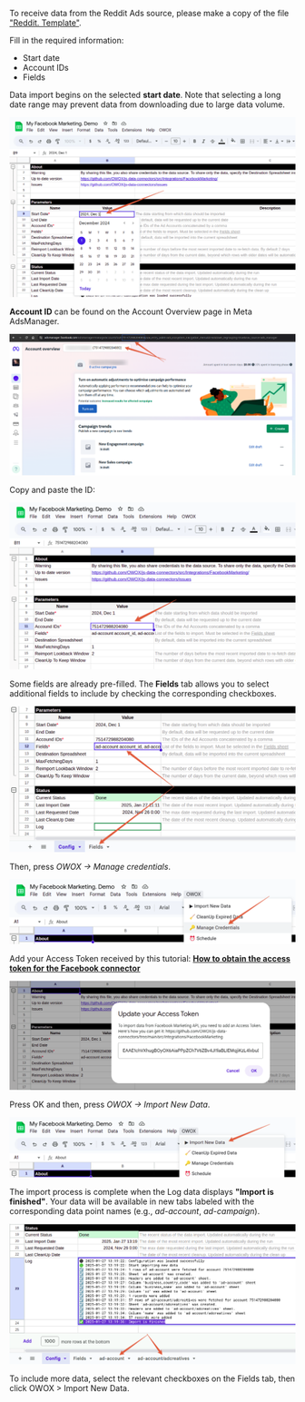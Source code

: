 To receive data from the Reddit Ads source, please make a copy of the file ["Reddit. Template"](https://docs.google.com/spreadsheets/d/1QCzmcLhcGcXQ8PxU-1rfJ2kQ9wiDh-_Hf8r6EWhVTCQ/copy). 

Fill in the required information:
- Start date
- Account IDs
- Fields

Data import begins on the selected **start date**. Note that selecting a long date range may prevent data from downloading due to large data volume.

![Facebook Start Date](/src/Integrations/FacebookMarketing/res/fb_startdate.png)

**Account ID** can be found on the Account Overview page in Meta AdsManager. 

![Facebook Account ID](/src/Integrations/FacebookMarketing/res/fb_accountid.png)

Copy and paste the ID: 

![Account ID](/src/Integrations/FacebookMarketing/res/fb_pasteid.png)

Some fields are already pre-filled. The **Fields** tab allows you to select additional fields to include by checking the corresponding checkboxes. 

![Facebook Fileds](/src/Integrations/FacebookMarketing/res/fb_fields.png)

Then, press *OWOX -> Manage credentials*. 

![Facebook Credentials](/src/Integrations/FacebookMarketing/res/fb_credentials.png)

Add your Access Token received by this tutorial: [**How to obtain the access token for the Facebook connector**](https://github.com/OWOX/js-data-connectors/blob/main/src/Integrations/FacebookMarketing/CREDENTIALS.md)

![Facebook Token](/src/Integrations/FacebookMarketing/res/fb_token.png)

Press OK and then, press *OWOX -> Import New Data*.

![Facebook Import Data](/src/Integrations/FacebookMarketing/res/fb_import.png)

The import process is complete when the Log data displays **"Import is finished"**. Your data will be available in new tabs labeled with the corresponding data point names (e.g., *ad-account*, *ad-campaign*).

![Facebook Finished](/src/Integrations/FacebookMarketing/res/fb_success.png)

To include more data, select the relevant checkboxes on the Fields tab, then click OWOX > Import New Data.